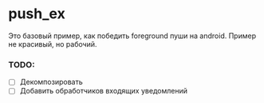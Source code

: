 # push_ex

Это базовый пример, как победить foreground пуши на android. Пример не красивый, но рабочий. 
### TODO:
- [ ] Декомпозировать
- [ ] Добавить обработчиков входящих уведомлений